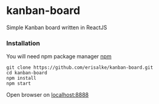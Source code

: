# kanban-board
Simple Kanban board written in ReactJS

### Installation
You will need npm package manager [npm](https://www.npmjs.com/)
```
git clone https://github.com/erisalke/kanban-board.git
cd kanban-board
npm install
npm start
```

Open browser on [localhost:8888](http://localhost:8888)
